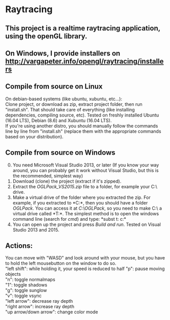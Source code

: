 # Raytracing
## This project is a realtime raytracing application, using the openGL library.

## On Windows, I provide installers on http://vargapeter.info/opengl/raytracing/installers

## Compile from source on Linux
On debian-based systems (like ubuntu, xubuntu, etc...):  
Clone project, or download as zip, extract project folder, then run "install.sh". That should take care of everything (like installing dependencies, compiling source, etc). Tested on freshly installed Ubuntu (16.04 LTS), Debian (8.6) and Xubuntu (16.04 LTS).  
If you're using another distro, you should manually follow the commands line by line from "install.sh" (replace them with the appropriate commands based on your distribution).  

## Compile from source on Windows
0. You need Microsoft Visual Studio 2013, or later (If you know your way around, you can probably get it work without Visual Studio, but this is the recommended, simplest way)
1. Download (clone) the project (extract if it's zipped).
2. Extract the *OGLPack_VS2015.zip* file to a folder, for example your C:\ drive.
3. Make a virtual drive of the folder where you extracted the zip. For example, if you extracted to *C:\*, then you should have a folder *OGLPack*. You can access it at *C:\OGLPack*, so you need to make C:\ a virtual drive called *T:\*. The simplest method is to open the windows command line (search for *cmd*) and type: *subst t: c:\*
4. You can open up the project and press *Build and run*. Tested on Visual Studio 2013 and 2015.

## Actions:  
You can move with "WASD" and look around with your mouse, but you have to hold the left mousebutton on the window to do so.  
"left shift": while holding it, your speed is reduced to half
"p": pause moving objects  
"n": toggle normalmaps  
"1": toggle shadows  
"g": toggle sunglow  
"v": toggle vsync  
"left arrow": decrease ray depth  
"right arrow": increase ray depth  
"up arrow/down arrow": change color mode  